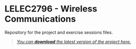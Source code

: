 # LELEC2796 - Wireless Communications

Repository for the project and exercise sessions files.


> [*You can __download__ the latest version of the project here.*][latest-artifacts-url]

[latest-artifacts-url]: https://nightly.link/jeertmans/LELEC2796/workflows/build/main/project-files.zip
